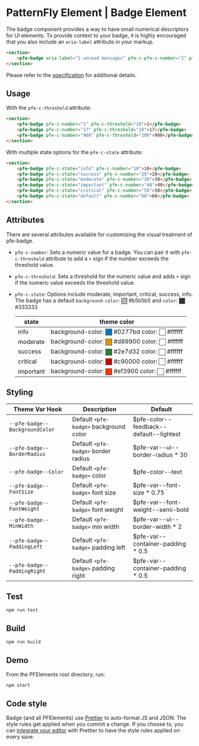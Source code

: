 # PatternFly Element | Badge Element

The badge component provides a way to have small numerical descriptors for UI elements. To provide context to your badge, it is highly encouraged that you also include an `aria-label` attribute in your markup.

```html
<section>
    <pfe-badge aria-label="2 unread messages" pfe-c-pfe-c-number="2" pfe-c-threshold="10">2</pfe-badge>
</section>
```

Please refer to the [specification](https://www.w3.org/TR/wai-aria/#aria-label) for additional details.

## Usage

With the `pfe-c-threshold` attribute:

```html
<section>
    <pfe-badge pfe-c-number="1" pfe-c-threshold="10">1</pfe-badge>
    <pfe-badge pfe-c-number="17" pfe-c-threshold="20">17</pfe-badge>
    <pfe-badge pfe-c-number="900" pfe-c-threshold="100">900</pfe-badge>
</section>
```
With multiple state options for the `pfe-c-state` attribute:

```html
<section>
    <pfe-badge pfe-c-state="info" pfe-c-number="10">10</pfe-badge>
    <pfe-badge pfe-c-state="success" pfe-c-number="20">20</pfe-badge>
    <pfe-badge pfe-c-state="moderate" pfe-c-number="30">30</pfe-badge>
    <pfe-badge pfe-c-state="important" pfe-c-number="40">40</pfe-badge>
    <pfe-badge pfe-c-state="critical" pfe-c-number="50">50</pfe-badge>
    <pfe-badge pfe-c-state="default" pfe-c-number="60">60</pfe-badge>
</section>
```

## Attributes

<style>
    .color-preview {
        display: inline-block;
        width: 1em;
        height: 1em;
        vertical-align: middle;
        border: 1px solid #444;
    }
</style>

There are several attributes available for customizing the visual treatment of pfe-badge.

- `pfe-c-number`: Sets a numeric value for a badge. You can pair it with `pfe-c-threshold` attribute to add a `+` sign if the number exceeds the threshold value.

- `pfe-c-threshold`: Sets a threshold for the numeric value and adds `+` sign if the numeric value exceeds the threshold value.

- `pfe-c-state`: Options include moderate, important, critical, success, info. The badge has a default
`background-color`: <span class="color-preview" style="background-color:#b5b5b5"></span> #b5b5b5 and
`color`: <span class="color-preview" style="background-color:#333"></span> #333333

    | state     | theme color                                                                    |
    |-----------|--------------------------------------------------------------------------------|
    | info      | background-color: <span class="color-preview" style="background-color:#0277bd"></span> #0277bd color: <span class="color-preview" style="background-color:#fff"></span> #ffffff    |
    | moderate  | background-color: <span class="color-preview" style="background-color:#d89900"></span> #d89900 color: <span class="color-preview" style="background-color:#fff"></span> #ffffff    |
    | success   | background-color: <span class="color-preview" style="background-color:#2e7d32"></span> #2e7d32 color: <span class="color-preview" style="background-color:#fff"></span> #ffffff    |
    | critical  | background-color: <span class="color-preview" style="background-color:#c90000"></span> #c90000 color: <span class="color-preview" style="background-color:#fff"></span> #ffffff    |
    | important | background-color: <span class="color-preview" style="background-color:#ef3900"></span> #ef3900 color: <span class="color-preview" style="background-color:#fff"></span> #ffffff    |

## Styling


| Theme Var Hook                                        | Description                                               | Default                                     |
| ----------------------------------------------------- | --------------------------------------------------------- | ------------------------------------------- |
| `--pfe-badge--BackgroundColor`                        | Default `<pfe-badge>` background color                    | $pfe-color--feedback--default--lightest     |
| `--pfe-badge--BorderRadius`                           | Default `<pfe-badge>` border radius                       | $pfe-var--ui--border-radius * 30            |
| `--pfe-badge--Color`                                  | Default `<pfe-badge>` color                               | $pfe-color--text                            |
| `--pfe-badge--FontSize`                               | Default `<pfe-badge>` font size                           | $pfe-var--font-size * 0.75                  |
| `--pfe-badge--FontWeight`                             | Default `<pfe-badge>` font weight                         | $pfe-var--font-weight--semi-bold            |
| `--pfe-badge--MinWidth`                               | Default `<pfe-badge>` min width                           | $pfe-var--ui--border-width * 2              |
| `--pfe-badge--PaddingLeft`                            | Default `<pfe-badge>` padding left                        | $pfe-var--container-padding * 0.5           |
| `--pfe-badge--PaddingRight`                           | Default `<pfe-badge>` padding right                       | $pfe-var--container-padding * 0.5           |


## Test

    npm run test

## Build

    npm run build

## Demo

From the PFElements root directory, run:

    npm start

## Code style

Badge (and all PFElements) use [Prettier][prettier] to auto-format JS and JSON. The style rules get applied when you commit a change. If you choose to, you can [integrate your editor][prettier-ed] with Prettier to have the style rules applied on every save.

[prettier]: https://github.com/prettier/prettier/
[prettier-ed]: https://github.com/prettier/prettier/#editor-integration
[web-component-tester]: https://github.com/Polymer/web-component-tester
